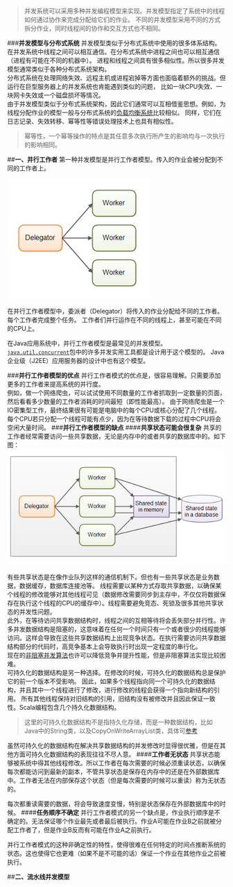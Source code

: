 >并发系统可以采用多种并发编程模型来实现。并发模型指定了系统中的线程如何通过协作来完成分配给它们的作业。
不同的并发模型采用不同的方式拆分作业，同时线程间的协作和交互方式也不相同。 

###**并发模型与分布式系统**
并发模型类似于分布式系统中使用的很多体系结构。在并发系统中线程之间可以相互通信。在分布式系统中进程之间也可以相互通信（进程有可能在不同的机器中）。
进程和线程之间具有很多相似性。所以很多并发模型通常类似于各种分布式系统架构。  
分布式系统在处理网络失效、远程主机或进程宕掉等方面也面临着额外的挑战。但运行在巨型服务器上的并发系统也肯能遇到类似的问题，
比如一块CPU失效、一块网卡失效或一个磁盘损坏等情况。  
由于并发模型类似于分布式系统架构，因此它们通常可以互相借鉴思想。例如，为线程分配作业的模型一般与分布式系统的[负载均衡系统](http://tutorials.jenkov.com/software-architecture/load-balancing.html)比较相似。
同样，它们在日志记录、失效转移、幂等性等错误处理技术上也具有相似性。
>幂等性，一个幂等操作的特点是其任意多次执行所产生的影响均与一次执行的影响相同。 

##**一、并行工作者**
第一种并发模型是并行工作者模型。传入的作业会被分配到不同的工作者上。  

![并行工作者](concurrency-models-1.png) 

在并行工作者模型中，委派者（Delegator）将传入的作业分配给不同的工作者。每个工作者完成整个任务。
工作者们并行运作在不同的线程上，甚至可能在不同的CPU上。  

在Java应用系统中，并行工作者模型是最常见的并发模型。[`java.util.concurrent`](http://tutorials.jenkov.com/java-util-concurrent/index.html)包中的许多并发实用工具都是设计用于这个模型的。
Java企业级（J2EE）应用服务器的设计中也有这个模型。  

###**并行工作者模型的优点**
并行工作者模式的优点是，很容易理解。只需要添加更多的工作者来提高系统的并行度。  
例如，做一个网络爬虫，可以试试使用不同数量的工作者抓取到一定数量的页面，然后看看多少数量的工作者消耗的时间最短（即性能最高）。
由于网络爬虫是一个IO密集型工作，最终结果很有可能是电脑中的每个CPU或核心分配了几个线程。每个CPU若只分配一个线程可能有点少，因为在等待数据下载的过程中CPU将会空闲大量时间。
###**并行工作者模型的缺点**
####**共享状态可能会很复杂**
共享的工作者经常需要访问一些共享数据，无论是内存中的或者共享的数据库中的。如下图：  
![并发编程模型](concurrency-models-2.png)  

有些共享状态是在像作业队列这样的通信机制下。但也有一些共享状态是业务数据，数据缓存，数据库连接池等。
线程需要以某种方式存取共享数据，以确保某个线程的修改能够对其他线程可见（数据修改需要同步到主存中，不仅仅将数据保存在执行这个线程的CPU的缓存中）。线程需要避免竞态、死锁及很多其他共享状态的并发性问题。  
此外，在等待访问共享数据结构时，线程之间的互相等待将会丢失部分并行性。许多并发数据结构是阻塞的，这意味着在任何一个时间只有一个或者很少的线程能够访问。这样会导致在这些共享数据结构上出现竞争状态。在执行需要访问共享数据结构部分的代码时，高竞争基本上会导致执行时出现一定程度的串行化。  
现在的[非阻塞并发算法](http://tutorials.jenkov.com/java-concurrency/non-blocking-algorithms.html)也许可以降低竞争并提升性能，但是非阻塞算法实现比较困难。  
可持久化的数据结构是另一种选择。在修改的时候，可持久化的数据结构总是保护它的前一个版本不受影响。
因此，如果多个线程指向同一个可持久化的数据结构，并且其中一个线程进行了修改，进行修改的线程会获得一个指向新结构的引用。
所有其他线程保持对旧结构的引用，旧结构没有被修改并且因此保证一致性。Scala编程包含几个持久化数据结构。  
>这里的可持久化数据结构不是指持久化存储，而是一种数据结构，比如Java中的String类，以及CopyOnWriteArrayList类，具体可[参考](http://www.cnblogs.com/tedzhao/archive/2008/11/12/1332112.html)  

虽然可持久化的数据结构在解决共享数据结构的并发修改时显得很优雅，但是在其他方面可持久化数据结构的表现往往不尽人意。
####**工作者无状态**
共享状态能够被系统中得其他线程修改。所以工作者在每次需要的时候必须重读状态，以确保每次都能访问到最新的副本，不管共享状态是保存在内存中的还是在外部数据库中。工作者无法在内部保存这个状态（但是每次需要的时候可以重读）称为无状态的。  

每次都重读需要的数据，将会导致速度变慢，特别是状态保存在外部数据库中的时候。
####**任务顺序不确定**
并行工作者模式的另一个缺点是，作业执行顺序是不确定的。无法保证哪个作业最先或者最后被执行。作业A可能在作业B之前就被分配工作者了，但是作业B反而有可能在作业A之前执行。

并行工作者模式的这种非确定性的特性，使得很难在任何特定的时间点推断系统的状态。这也使得它也更难（如果不是不可能的话）保证一个作业在其他作业之前被执行。  

##**二、流水线并发模型**
